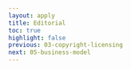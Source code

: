 ```yaml
---
layout: apply
title: Editorial
toc: true
highlight: false
previous: 03-copyright-licensing
next: 05-business-model
---
```

